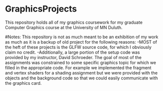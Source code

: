# GraphicsProjects
This repository holds all of my graphics coursework for my graduate Computer Graphics course at the University of MN Duluth.

#Notes:
This repository is not as much meant to be an exhibition of my work as much as it is a backup of old project for the following reasons:
-MOST of the heft of these projects is the GLFW source code, for which I obviously claim no credit.
-Additionally, a large portion of the setup code was provided by my instructor, David Schroeder. The goal of most of the assignments was constrained to some specific graphics topic for which we filled in the appropriate code. For example we implemented the fragment and vertex shaders for a shading assignment but we were provided with the objects and the background code so that we could easily communicate with the graphics card.

